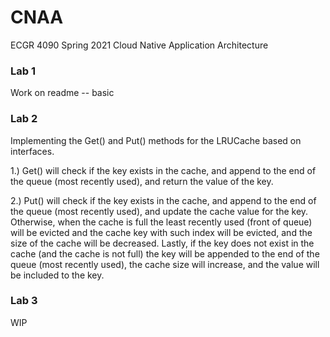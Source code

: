 # CNAA
ECGR 4090 Spring 2021 Cloud Native Application Architecture

### Lab 1
Work on readme -- basic  

### Lab 2
Implementing the Get() and Put() methods for the LRUCache based on interfaces.  

1.) Get() will check if the key exists in the cache, and append to the end of the queue (most recently used), and return the value of the key.  

2.) Put() will check if the key exists in the cache, and append to the end of the queue (most recently used), and update the cache value for the key. Otherwise, when the cache is full the least recently used (front of queue) will be evicted and the cache key with such index will be evicted, and the size of the cache will be decreased. Lastly, if the key does not exist in the cache (and the cache is not full) the key will be appended to the end of the queue (most recently used), the cache size will increase, and the value will be included to the key.

### Lab 3 
WIP
